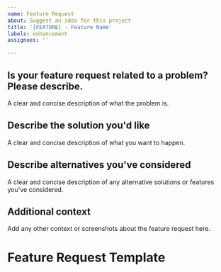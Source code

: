```yaml
---
name: Feature Request
about: Suggest an idea for this project
title: '[FEATURE] - Feature Name'
labels: enhancement
assignees: ''

---
```


## Is your feature request related to a problem? Please describe.
A clear and concise description of what the problem is.

## Describe the solution you'd like
A clear and concise description of what you want to happen.

## Describe alternatives you've considered
A clear and concise description of any alternative solutions or features you've considered.

## Additional context
Add any other context or screenshots about the feature request here.
# Feature Request Template
